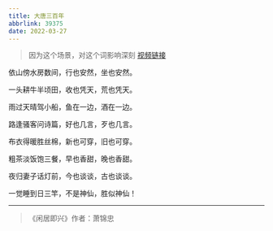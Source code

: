 ```yaml
---
title: 大唐三百年
abbrlink: 39375
date: 2022-03-27
---
```


> 因为这个场景，对这个词影响深刻 [视频链接](https://www.bilibili.com/video/BV1xE411d731/?spm_id_from=333.337.search-card.all.click&vd_source=f586a917778900b8d78af386bcb873cb)

依山傍水房数间，行也安然，坐也安然。

一头耕牛半顷田，收也凭天，荒也凭天。

雨过天晴驾小船，鱼在一边，酒在一边。

路逢骚客问诗篇，好也几言，歹也几言。

布衣得暖胜丝棉，新也可穿，旧也可穿。

粗茶淡饭饱三餐，早也香甜，晚也香甜。

夜归妻子话灯前，今也谈谈，古也谈谈。

一觉睡到日三竿，不是神仙，胜似神仙！

<hr>

> 《闲居即兴》作者：萧锦忠

